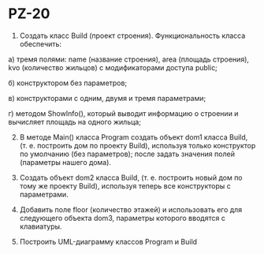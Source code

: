 # PZ-20
1. Создать класс Build (проект строения). Функциональность класса обеспечить:

а) тремя полями: name (название строения), area (площадь строения), kvo (количество жильцов) с модификаторами доступа public;

б) конструктором без параметров;

в) конструкторами с одним, двумя и тремя параметрами;

г) методом ShowInfo(), который выводит информацию о строении и вычисляет площадь на одного жильца;

2. В методе Main() класса Program создать объект dom1 класса Build, (т. е. построить дом по проекту Build), используя только конструктор по умолчанию (без параметров); после задать значения полей (параметры нашего дома).

3. Создать объект dom2 класса Build, (т. е. построить новый дом по тому же проекту Build), используя теперь все конструкторы с параметрами.

4. Добавить поле floor (количество этажей) и использовать его для следующего объекта dom3, параметры которого вводятся с клавиатуры.

5. Построить UML-диаграмму классов Program и Build

